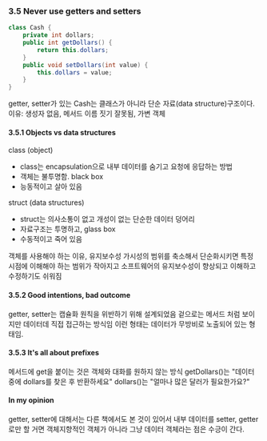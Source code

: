 ### 3.5 Never use getters and setters

``` java
class Cash {
    private int dollars;
    public int getDollars() {
        return this.dollars;
    }
    public void setDollars(int value) {
        this.dollars = value;
    }
}
```

getter, setter가 있는 Cash는 클래스가 아니라 단순 자료(data structure)구조이다.
이유: 생성자 없음, 메서드 이름 짓기 잘못됨, 가변 객체

#### 3.5.1 Objects vs data structures

class (object)

  - class는 encapsulation으로 내부 데이터를 숨기고 요청에 응답하는 방법
  - 객체는 불투명함. black box
  - 능동적이고 살아 있음

struct (data structures)

  - struct는 의사소통이 없고 개성이 없는 단순한 데이터 덩어리
  - 자료구조는 투명하고, glass box
  - 수동적이고 죽어 있음

객체를 사용해야 하는 이유, 유지보수성
가시성의 범위를 축소해서 단순화시키면 특정 시점에 이해해야 하는 범위가 작아지고
소프트웨어의 유지보수성이 향상되고 이해하고 수정하기도 쉬워짐

#### 3.5.2 Good intentions, bad outcome

getter, setter는 캡슐화 원칙을 위반하기 위해 설계되었음
겉으로는 메서드 처럼 보이지만 데이터데 직접 접근하는 방식임
이런 형태는 데이터가 무방비로 노출되어 있는 형태임.

#### 3.5.3 It's all about prefixes

메서드에 get을 붙이는 것은 객체와 대화를 원하지 않는 방식
getDollars()는 "데이터 중에 dollars를 찾은 후 반환하세요"
dollars()는 "얼마나 많은 달러가 필요한가요?"

#### In my opinion

getter, setter에 대해서는 다른 책에서도 본 것이 있어서
내부 데이터를 setter, getter로만 할 거면 객체지향적인 객체가 아니라
그냥 데이터 객체라는 점은 수긍이 간다.